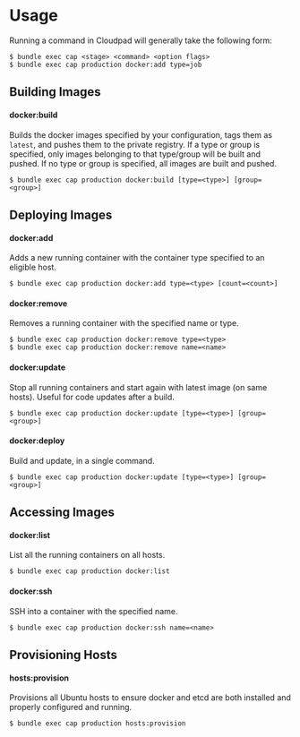 # Usage

Running a command in Cloudpad will generally take the following form:

    $ bundle exec cap <stage> <command> <option flags>
    $ bundle exec cap production docker:add type=job

## Building Images

#### docker:build

Builds the docker images specified by your configuration, tags them as `latest`, and pushes them to the private registry. If a type or group is specified, only images belonging to that type/group will be built and pushed. If no type or group is specified, all images are built and pushed.

    $ bundle exec cap production docker:build [type=<type>] [group=<group>]


## Deploying Images

#### docker:add

Adds a new running container with the container type specified to an eligible host.

    $ bundle exec cap production docker:add type=<type> [count=<count>]

#### docker:remove

Removes a running container with the specified name or type.

    $ bundle exec cap production docker:remove type=<type>
    $ bundle exec cap production docker:remove name=<name>

#### docker:update

Stop all running containers and start again with latest image (on same hosts). Useful for code updates after a build.

    $ bundle exec cap production docker:update [type=<type>] [group=<group>]

#### docker:deploy

Build and update, in a single command.

    $ bundle exec cap production docker:update [type=<type>] [group=<group>]


## Accessing Images

#### docker:list

List all the running containers on all hosts.

    $ bundle exec cap production docker:list

#### docker:ssh

SSH into a container with the specified name.

    $ bundle exec cap production docker:ssh name=<name>


## Provisioning Hosts

#### hosts:provision

Provisions all Ubuntu hosts to ensure docker and etcd are both installed and properly configured and running.

    $ bundle exec cap production hosts:provision

